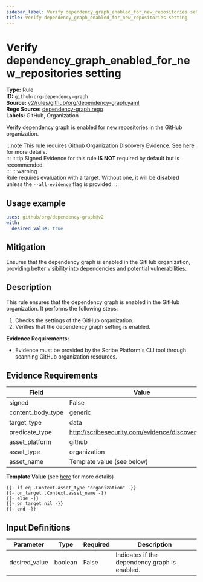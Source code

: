 ```yaml
---
sidebar_label: Verify dependency_graph_enabled_for_new_repositories setting
title: Verify dependency_graph_enabled_for_new_repositories setting
---  
```

# Verify dependency_graph_enabled_for_new_repositories setting  
**Type:** Rule  
**ID:** `github-org-dependency-graph`  
**Source:** [v2/rules/github/org/dependency-graph.yaml](https://github.com/scribe-public/sample-policies/blob/main/v2/rules/github/org/dependency-graph.yaml)  
**Rego Source:** [dependency-graph.rego](https://github.com/scribe-public/sample-policies/blob/main/v2/rules/github/org/dependency-graph.rego)  
**Labels:** GitHub, Organization  

Verify dependency graph is enabled for new repositories in the GitHub organization.

:::note 
This rule requires Github Organization Discovery Evidence. See [here](/docs/platforms/discover#github-discovery) for more details.  
::: 
:::tip 
Signed Evidence for this rule **IS NOT** required by default but is recommended.  
::: 
:::warning  
Rule requires evaluation with a target. Without one, it will be **disabled** unless the `--all-evidence` flag is provided.
::: 

## Usage example

```yaml
uses: github/org/dependency-graph@v2
with:
  desired_value: true
```

## Mitigation  
Ensures that the dependency graph is enabled in the GitHub organization, providing better visibility into dependencies and potential vulnerabilities.


## Description  
This rule ensures that the dependency graph is enabled in the GitHub organization.
It performs the following steps:

1. Checks the settings of the GitHub organization.
2. Verifies that the dependency graph setting is enabled.

**Evidence Requirements:**
- Evidence must be provided by the Scribe Platform's CLI tool through scanning GitHub organization resources.

## Evidence Requirements  
| Field | Value |
|-------|-------|
| signed | False |
| content_body_type | generic |
| target_type | data |
| predicate_type | http://scribesecurity.com/evidence/discovery/v0.1 |
| asset_platform | github |
| asset_type | organization |
| asset_name | Template value (see below) |

**Template Value** (see [here](/docs/valint/initiatives#template-arguments) for more details)

```
{{- if eq .Context.asset_type "organization" -}}
{{- on_target .Context.asset_name -}}
{{- else -}}
{{- on_target nil -}}
{{- end -}}
```

## Input Definitions  
| Parameter | Type | Required | Description |
|-----------|------|----------|-------------|
| desired_value | boolean | False | Indicates if the dependency graph is enabled. |


